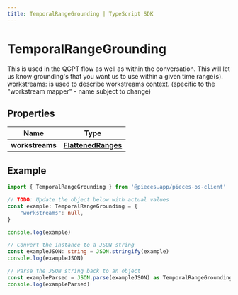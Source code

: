 ```yaml
---
title: TemporalRangeGrounding | TypeScript SDK
---
```



# TemporalRangeGrounding

This is used in the QGPT flow as well as within the conversation.  This will let us know grounding\'s that you want us to use within a given time range(s).  workstreams: is used to describe workstreams context. (specific to the \"workstream mapper\" - name subject to change)

## Properties

Name | Type
------------ | -------------
**workstreams** | [**FlattenedRanges**](FlattenedRanges)

## Example

```typescript
import { TemporalRangeGrounding } from '@pieces.app/pieces-os-client'

// TODO: Update the object below with actual values
const example: TemporalRangeGrounding = {
    "workstreams": null,
}

console.log(example)

// Convert the instance to a JSON string
const exampleJSON: string = JSON.stringify(example)
console.log(exampleJSON)

// Parse the JSON string back to an object
const exampleParsed = JSON.parse(exampleJSON) as TemporalRangeGrounding
console.log(exampleParsed)
```


